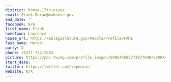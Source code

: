 ```yaml
---
district: house-17th-essex
email: Frank.Moran@mahouse.gov
end_date: ''
facebook: N/A
first_name: Frank
hometown: Lawrence
house_url: https://malegislature.gov/People/Profile/FAM1
last_name: Moran
party: D
phone: (617) 722-2582
picture: https://pbs.twimg.com/profile_images/598546585773977600/5rKRX4H2_400x400.jpg
start_date: ''
twitter: https://twitter.com/repmoran
website: N/A
---
```

